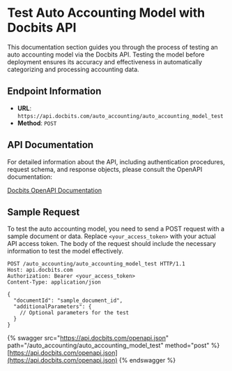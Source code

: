 # Test Auto Accounting Model with Docbits API

This documentation section guides you through the process of testing an auto accounting model via the Docbits API. Testing the model before deployment ensures its accuracy and effectiveness in automatically categorizing and processing accounting data.

## Endpoint Information

- **URL**: `https://api.docbits.com/auto_accounting/auto_accounting_model_test`
- **Method**: `POST`

## API Documentation

For detailed information about the API, including authentication procedures, request schema, and response objects, please consult the OpenAPI documentation:

[Docbits OpenAPI Documentation](https://api.docbits.com/openapi.json)

## Sample Request

To test the auto accounting model, you need to send a POST request with a sample document or data. Replace `<your_access_token>` with your actual API access token. The body of the request should include the necessary information to test the model effectively.

```http
POST /auto_accounting/auto_accounting_model_test HTTP/1.1
Host: api.docbits.com
Authorization: Bearer <your_access_token>
Content-Type: application/json

{
  "documentId": "sample_document_id",
  "additionalParameters": {
    // Optional parameters for the test
  }
}
```

{% swagger src="https://api.docbits.com/openapi.json" path="/auto_accounting/auto_accounting_model_test" method="post" %}
[https://api.docbits.com/openapi.json](https://api.docbits.com/openapi.json)
{% endswagger %}
